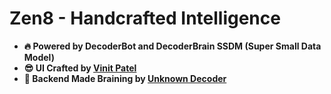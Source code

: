 # Zen8 - Handcrafted Intelligence
- **🔥 Powered by DecoderBot and DecoderBrain SSDM (Super Small Data Model)**
- **😎 UI Crafted by [Vinit Patel](https://github.com/vinitpatil-8/)**
- **🧠 Backend Made Braining by [Unknown Decoder](https://github.com/unknowndecoder/)**
